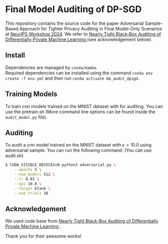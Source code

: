 # Final Model Auditing of DP-SGD
This repository contains the source code for the paper Adversarial Sample-Based Approach for Tighter Privacy Auditing in Final Model-Only Scenarios at [NeurIPS Workshop 2024](https://arxiv.org/pdf/2412.01756). We refer to [Nearly Tight Black-Box Auditing of Differentially Private Machine Learning
](https://github.com/spalabucr/bb-audit-dpsgd) (see acknowledgement below).

## Install
Dependencies are managed by `conda/mamba`.  
Required dependencies can be installed using the command `conda env create -f env.yml` and then run `conda activate bb_audit_dpsgd`.  

## Training Models
To train cnn models trained on the MNIST dataset with for auditing. You can use the pretrain.sh
(More command line options can be found inside the `audit_model.py` file).


## Auditing
To audit a cnn model trained on the MNIST dataset with $\varepsilon=10.0$ using adversarial sample. You can run the following command: (You can use audit.sh)
```bash
$ CUDA_VISIBLE_DEVICES=0 python3 adversarial.py \
    --epochs 5 \
    --num_models 512 \
    --lr 0.01 \
    --eps 10.0 \
    --target blank \
    --num_trials 10
```

## Acknowledgement
We used code base from [Nearly Tight Black-Box Auditing of Differentially Private Machine Learning
](https://github.com/spalabucr/bb-audit-dpsgd). 

Thank you for their awesome works!
